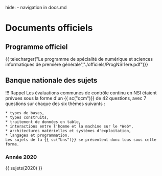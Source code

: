 hide: - navigation  in docs.md
# Documents officiels

## Programme officiel

{{ telecharger("Le programme de spécialité de numérique et sciences informatiques de première générale","./officiels/ProgNSI1ere.pdf")}}

## Banque nationale des sujets

!!! Rappel
    Les évaluations communes de contrôle continu en NSI étaient prévues sous la forme d'un {{ sc("qcm")}} de 42 questions, avec 7 questions sur chaque des six thèmes suivants :

    * types de bases,
    * types construits,
    * traitement de données en table,
    * interactions entre l'homme et la machine sur le *Web*,
    * architectures matérielles et systèmes d'exploitation,
    * langages et programmation.
    Les sujets de la {{ sc("bns")}} se présentent donc tous sous cette forme.

### Année 2020


{{ sujets(2020) }}